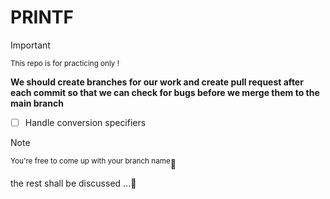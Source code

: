 # PRINTF

> [!IMPORTANT]
> <sub>This repo is for practicing only !</sub>

**We should create branches for our work and create pull request after each commit so that we can check for bugs before we merge them to the main branch**

- [ ] Handle conversion specifiers

> [!NOTE]
> <sup>You're free to come up with your branch name</sup>:tada:

the rest shall be discussed ...:speech_balloon:
